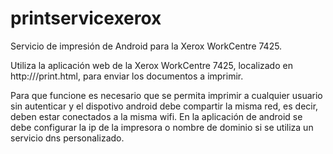 # printservicexerox

Servicio de impresión de Android para la Xerox WorkCentre 7425.

Utiliza la aplicación web de la Xerox WorkCentre 7425, localizado en http:///print.html, para enviar los documentos a imprimir.

Para que funcione es necesario que se permita imprimir a cualquier usuario sin autenticar y el dispotivo android debe compartir la misma red, es decir, deben estar conectados a la misma wifi. En la aplicación de android se debe configurar la ip de la impresora o nombre de dominio si se utiliza un servicio dns personalizado.
